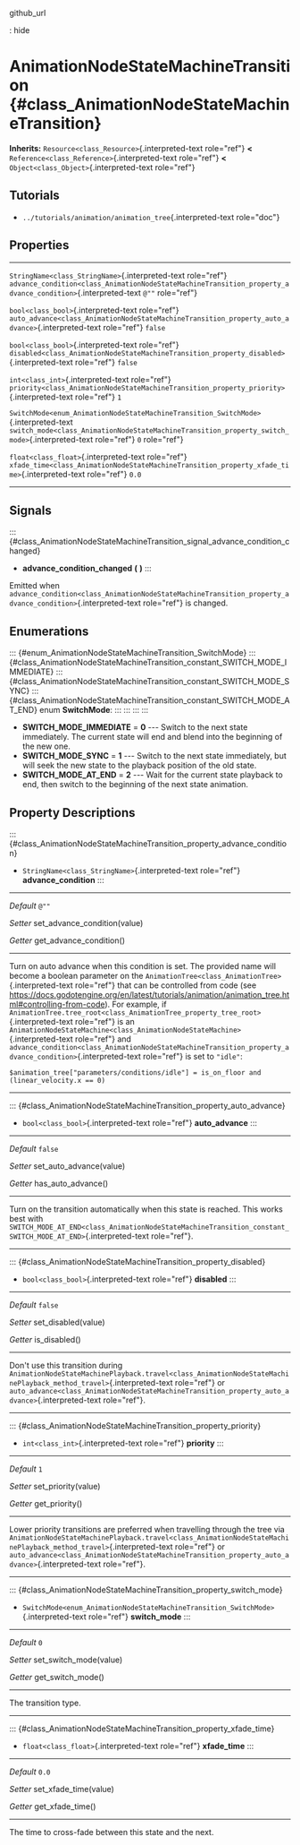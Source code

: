 github\_url

:   hide

AnimationNodeStateMachineTransition {#class_AnimationNodeStateMachineTransition}
===================================

**Inherits:** `Resource<class_Resource>`{.interpreted-text role="ref"}
**\<** `Reference<class_Reference>`{.interpreted-text role="ref"} **\<**
`Object<class_Object>`{.interpreted-text role="ref"}

Tutorials
---------

-   `../tutorials/animation/animation_tree`{.interpreted-text
    role="doc"}

Properties
----------

  ------------------------------------------------------------------------------------- ------------------------------------------------------------------------------------------------------------- ---------
  `StringName<class_StringName>`{.interpreted-text role="ref"}                          `advance_condition<class_AnimationNodeStateMachineTransition_property_advance_condition>`{.interpreted-text   `@""`
                                                                                        role="ref"}                                                                                                   

  `bool<class_bool>`{.interpreted-text role="ref"}                                      `auto_advance<class_AnimationNodeStateMachineTransition_property_auto_advance>`{.interpreted-text role="ref"} `false`

  `bool<class_bool>`{.interpreted-text role="ref"}                                      `disabled<class_AnimationNodeStateMachineTransition_property_disabled>`{.interpreted-text role="ref"}         `false`

  `int<class_int>`{.interpreted-text role="ref"}                                        `priority<class_AnimationNodeStateMachineTransition_property_priority>`{.interpreted-text role="ref"}         `1`

  `SwitchMode<enum_AnimationNodeStateMachineTransition_SwitchMode>`{.interpreted-text   `switch_mode<class_AnimationNodeStateMachineTransition_property_switch_mode>`{.interpreted-text role="ref"}   `0`
  role="ref"}                                                                                                                                                                                         

  `float<class_float>`{.interpreted-text role="ref"}                                    `xfade_time<class_AnimationNodeStateMachineTransition_property_xfade_time>`{.interpreted-text role="ref"}     `0.0`
  ------------------------------------------------------------------------------------- ------------------------------------------------------------------------------------------------------------- ---------

Signals
-------

::: {#class_AnimationNodeStateMachineTransition_signal_advance_condition_changed}
-   **advance\_condition\_changed** **(** **)**
:::

Emitted when
`advance_condition<class_AnimationNodeStateMachineTransition_property_advance_condition>`{.interpreted-text
role="ref"} is changed.

Enumerations
------------

::: {#enum_AnimationNodeStateMachineTransition_SwitchMode}
::: {#class_AnimationNodeStateMachineTransition_constant_SWITCH_MODE_IMMEDIATE}
::: {#class_AnimationNodeStateMachineTransition_constant_SWITCH_MODE_SYNC}
::: {#class_AnimationNodeStateMachineTransition_constant_SWITCH_MODE_AT_END}
enum **SwitchMode**:
:::
:::
:::
:::

-   **SWITCH\_MODE\_IMMEDIATE** = **0** \-\-- Switch to the next state
    immediately. The current state will end and blend into the beginning
    of the new one.
-   **SWITCH\_MODE\_SYNC** = **1** \-\-- Switch to the next state
    immediately, but will seek the new state to the playback position of
    the old state.
-   **SWITCH\_MODE\_AT\_END** = **2** \-\-- Wait for the current state
    playback to end, then switch to the beginning of the next state
    animation.

Property Descriptions
---------------------

::: {#class_AnimationNodeStateMachineTransition_property_advance_condition}
-   `StringName<class_StringName>`{.interpreted-text role="ref"}
    **advance\_condition**
:::

  ----------- --------------------------------
  *Default*   `@""`

  *Setter*    set\_advance\_condition(value)

  *Getter*    get\_advance\_condition()
  ----------- --------------------------------

Turn on auto advance when this condition is set. The provided name will
become a boolean parameter on the
`AnimationTree<class_AnimationTree>`{.interpreted-text role="ref"} that
can be controlled from code (see
<https://docs.godotengine.org/en/latest/tutorials/animation/animation_tree.html#controlling-from-code>).
For example, if
`AnimationTree.tree_root<class_AnimationTree_property_tree_root>`{.interpreted-text
role="ref"} is an
`AnimationNodeStateMachine<class_AnimationNodeStateMachine>`{.interpreted-text
role="ref"} and
`advance_condition<class_AnimationNodeStateMachineTransition_property_advance_condition>`{.interpreted-text
role="ref"} is set to `"idle"`:

    $animation_tree["parameters/conditions/idle"] = is_on_floor and (linear_velocity.x == 0)

------------------------------------------------------------------------

::: {#class_AnimationNodeStateMachineTransition_property_auto_advance}
-   `bool<class_bool>`{.interpreted-text role="ref"} **auto\_advance**
:::

  ----------- ---------------------------
  *Default*   `false`

  *Setter*    set\_auto\_advance(value)

  *Getter*    has\_auto\_advance()
  ----------- ---------------------------

Turn on the transition automatically when this state is reached. This
works best with
`SWITCH_MODE_AT_END<class_AnimationNodeStateMachineTransition_constant_SWITCH_MODE_AT_END>`{.interpreted-text
role="ref"}.

------------------------------------------------------------------------

::: {#class_AnimationNodeStateMachineTransition_property_disabled}
-   `bool<class_bool>`{.interpreted-text role="ref"} **disabled**
:::

  ----------- ----------------------
  *Default*   `false`

  *Setter*    set\_disabled(value)

  *Getter*    is\_disabled()
  ----------- ----------------------

Don\'t use this transition during
`AnimationNodeStateMachinePlayback.travel<class_AnimationNodeStateMachinePlayback_method_travel>`{.interpreted-text
role="ref"} or
`auto_advance<class_AnimationNodeStateMachineTransition_property_auto_advance>`{.interpreted-text
role="ref"}.

------------------------------------------------------------------------

::: {#class_AnimationNodeStateMachineTransition_property_priority}
-   `int<class_int>`{.interpreted-text role="ref"} **priority**
:::

  ----------- ----------------------
  *Default*   `1`

  *Setter*    set\_priority(value)

  *Getter*    get\_priority()
  ----------- ----------------------

Lower priority transitions are preferred when travelling through the
tree via
`AnimationNodeStateMachinePlayback.travel<class_AnimationNodeStateMachinePlayback_method_travel>`{.interpreted-text
role="ref"} or
`auto_advance<class_AnimationNodeStateMachineTransition_property_auto_advance>`{.interpreted-text
role="ref"}.

------------------------------------------------------------------------

::: {#class_AnimationNodeStateMachineTransition_property_switch_mode}
-   `SwitchMode<enum_AnimationNodeStateMachineTransition_SwitchMode>`{.interpreted-text
    role="ref"} **switch\_mode**
:::

  ----------- --------------------------
  *Default*   `0`

  *Setter*    set\_switch\_mode(value)

  *Getter*    get\_switch\_mode()
  ----------- --------------------------

The transition type.

------------------------------------------------------------------------

::: {#class_AnimationNodeStateMachineTransition_property_xfade_time}
-   `float<class_float>`{.interpreted-text role="ref"} **xfade\_time**
:::

  ----------- -------------------------
  *Default*   `0.0`

  *Setter*    set\_xfade\_time(value)

  *Getter*    get\_xfade\_time()
  ----------- -------------------------

The time to cross-fade between this state and the next.
